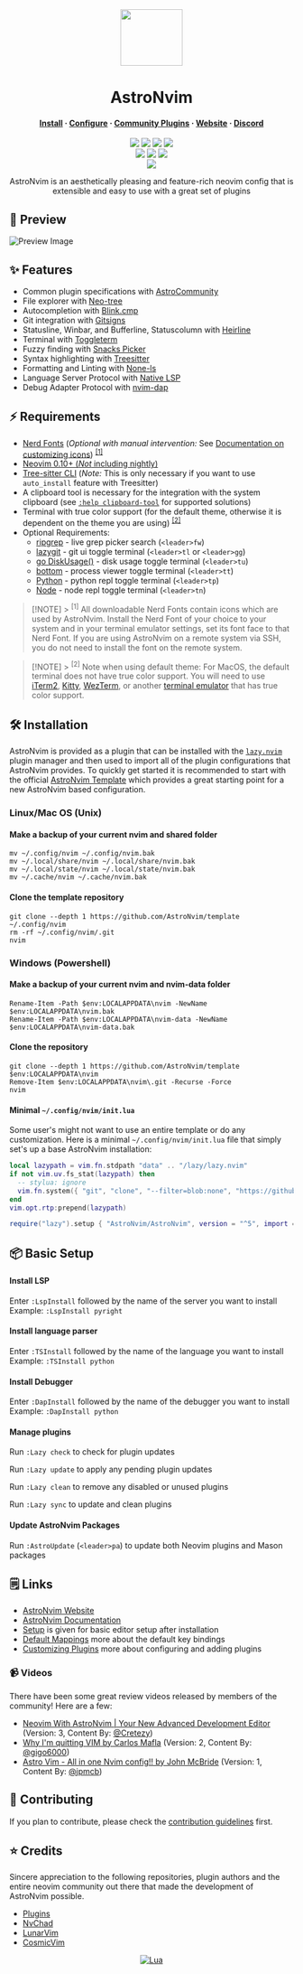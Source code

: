 <div align="center" id="madewithlua">
  <img
    src="https://astronvim.com/logo/astronvim.svg"
    width="110"
    ,
    height="100"
  />
</div>
<h1 align="center">AstroNvim</h1>

<h4 align="center">
  <a href="https://docs.astronvim.com/#-installation">Install</a>
  ·
  <a href="https://docs.astronvim.com/#-configuration">Configure</a>
  ·
  <a href="https://github.com/AstroNvim/astrocommunity">Community Plugins</a>
  ·
  <a href="https://astronvim.com">Website</a>
  ·
  <a href="https://discord.astronvim.com">Discord</a>
</h4>

<p align="center">
    <a href="https://github.com/AstroNvim/AstroNvim/pulse"><img src="https://img.shields.io/github/last-commit/AstroNvim/AstroNvim?style=for-the-badge&logo=github&color=7dc4e4&logoColor=D9E0EE&labelColor=302D41"></a>
    <a href="https://github.com/AstroNvim/AstroNvim/releases/latest"><img src="https://img.shields.io/github/v/release/AstroNvim/AstroNvim?style=for-the-badge&logo=gitbook&color=8bd5ca&logoColor=D9E0EE&labelColor=302D41"></a>
    <a href="https://github.com/AstroNvim/AstroNvim/stargazers"><img src="https://img.shields.io/github/stars/AstroNvim/AstroNvim?style=for-the-badge&logo=apachespark&color=eed49f&logoColor=D9E0EE&labelColor=302D41"></a>
     <img src="https://img.shields.io/endpoint?url=https://waka.mehalter.com/api/compat/shields/v1/mehalter/interval:any/label:AstroNvim&style=for-the-badge&label=wakatime&logo=wakatime&color=a6da95&logoColor=D9E0EE&labelColor=302D41">
    <br>
    <a href="https://www.twitter.com/AstroNvim"><img src="https://img.shields.io/badge/@AstroNvim-e05d44?style=for-the-badge&logo=twitter&color=fab387&logoColor=D9E0EE&labelColor=302D41"></a>
    <a href="https://hachyderm.io/@AstroNvim"><img src="https://img.shields.io/badge/@AstroNvim-e05d44?domain=https%3A%2F%2Fhachyderm.io&style=for-the-badge&logo=mastodon&color=eebebe&logoColor=D9E0EE&labelColor=302D41"></a>
    <a href="https://www.reddit.com/r/AstroNvim/"><img src="https://img.shields.io/badge/%2Fr%2FAstroNvim-e05d44?style=for-the-badge&logo=reddit&color=ee99a0&logoColor=D9E0EE&labelColor=302D41"></a>
    <br>
    <a href=https://discord.astronvim.com><img src="https://img.shields.io/discord/939594913560031363?style=for-the-badge&logo=discord&color=cba6f7&logoColor=D9E0EE&labelColor=302D41"></a>
</p>

<p align="center">
AstroNvim is an aesthetically pleasing and feature-rich neovim config that is extensible and easy to use with a great set of plugins
</p>

## 🌟 Preview

![Preview Image](https://astronvim.com/themes/overview.png)

## ✨ Features

- Common plugin specifications with [AstroCommunity](https://github.com/AstroNvim/astrocommunity)
- File explorer with [Neo-tree](https://github.com/nvim-neo-tree/neo-tree.nvim)
- Autocompletion with [Blink.cmp](https://github.com/Saghen/blink.cmp)
- Git integration with [Gitsigns](https://github.com/lewis6991/gitsigns.nvim)
- Statusline, Winbar, and Bufferline, Statuscolumn with [Heirline](https://github.com/rebelot/heirline.nvim)
- Terminal with [Toggleterm](https://github.com/akinsho/toggleterm.nvim)
- Fuzzy finding with [Snacks Picker](https://github.com/folke/snacks.nvim/blob/main/docs/picker.md)
- Syntax highlighting with [Treesitter](https://github.com/nvim-treesitter/nvim-treesitter)
- Formatting and Linting with [None-ls](https://github.com/nvimtools/none-ls.nvim)
- Language Server Protocol with [Native LSP](https://github.com/neovim/nvim-lspconfig)
- Debug Adapter Protocol with [nvim-dap](https://github.com/mfussenegger/nvim-dap)

## ⚡ Requirements

- [Nerd Fonts](https://www.nerdfonts.com/font-downloads) (_Optional with manual intervention:_ See [Documentation on customizing icons](https://docs.astronvim.com/Recipes/icons)) <sup>[[1]](#1)</sup>
- [Neovim 0.10+ (_Not_ including nightly)](https://github.com/neovim/neovim/releases/tag/stable)
- [Tree-sitter CLI](https://github.com/tree-sitter/tree-sitter/blob/master/cli/README.md) (_Note:_ This is only necessary if you want to use `auto_install` feature with Treesitter)
- A clipboard tool is necessary for the integration with the system clipboard (see [`:help clipboard-tool`](https://neovim.io/doc/user/provider.html#clipboard-tool) for supported solutions)
- Terminal with true color support (for the default theme, otherwise it is dependent on the theme you are using) <sup>[[2]](#2)</sup>
- Optional Requirements:
  - [ripgrep](https://github.com/BurntSushi/ripgrep) - live grep picker search (`<leader>fw`)
  - [lazygit](https://github.com/jesseduffield/lazygit) - git ui toggle terminal (`<leader>tl` or `<leader>gg`)
  - [go DiskUsage()](https://github.com/dundee/gdu) - disk usage toggle terminal (`<leader>tu`)
  - [bottom](https://github.com/ClementTsang/bottom) - process viewer toggle terminal (`<leader>tt`)
  - [Python](https://www.python.org/) - python repl toggle terminal (`<leader>tp`)
  - [Node](https://nodejs.org/en/) - node repl toggle terminal (`<leader>tn`)

> [!NOTE] > <sup id="1">[1]</sup> All downloadable Nerd Fonts contain icons which are used by AstroNvim. Install the Nerd Font of your choice to your system and in your terminal emulator settings, set its font face to that Nerd Font. If you are using AstroNvim on a remote system via SSH, you do not need to install the font on the remote system.

> [!NOTE] > <sup id="2">[2]</sup> Note when using default theme: For MacOS, the default terminal does not have true color support. You will need to use [iTerm2](https://iterm2.com/), [Kitty](https://sw.kovidgoyal.net/kitty/), [WezTerm](https://wezfurlong.org/wezterm/), or another [terminal emulator](https://github.com/termstandard/colors?tab=readme-ov-file#truecolor-support-in-output-devices) that has true color support.

## 🛠️ Installation

AstroNvim is provided as a plugin that can be installed with the [`lazy.nvim`](https://github.com/folke/lazy.nvim) plugin manager and then used to import all of the plugin configurations that AstroNvim provides. To quickly get started it is recommended to start with the official [AstroNvim Template](https://github.com/AstroNvim/template) which provides a great starting point for a new AstroNvim based configuration.

### Linux/Mac OS (Unix)

#### Make a backup of your current nvim and shared folder

```shell
mv ~/.config/nvim ~/.config/nvim.bak
mv ~/.local/share/nvim ~/.local/share/nvim.bak
mv ~/.local/state/nvim ~/.local/state/nvim.bak
mv ~/.cache/nvim ~/.cache/nvim.bak
```

#### Clone the template repository

```shell
git clone --depth 1 https://github.com/AstroNvim/template ~/.config/nvim
rm -rf ~/.config/nvim/.git
nvim
```

### Windows (Powershell)

#### Make a backup of your current nvim and nvim-data folder

```pwsh
Rename-Item -Path $env:LOCALAPPDATA\nvim -NewName $env:LOCALAPPDATA\nvim.bak
Rename-Item -Path $env:LOCALAPPDATA\nvim-data -NewName $env:LOCALAPPDATA\nvim-data.bak
```

#### Clone the repository

```pwsh
git clone --depth 1 https://github.com/AstroNvim/template $env:LOCALAPPDATA\nvim
Remove-Item $env:LOCALAPPDATA\nvim\.git -Recurse -Force
nvim
```

#### Minimal `~/.config/nvim/init.lua`

Some user's might not want to use an entire template or do any customization. Here is a minimal `~/.config/nvim/init.lua` file that simply set's up a base AstroNvim installation:

```lua
local lazypath = vim.fn.stdpath "data" .. "/lazy/lazy.nvim"
if not vim.uv.fs_stat(lazypath) then
  -- stylua: ignore
  vim.fn.system({ "git", "clone", "--filter=blob:none", "https://github.com/folke/lazy.nvim.git", "--branch=stable", lazypath })
end
vim.opt.rtp:prepend(lazypath)

require("lazy").setup { "AstroNvim/AstroNvim", version = "^5", import = "astronvim.plugins" }
```

## 📦 Basic Setup

#### Install LSP

Enter `:LspInstall` followed by the name of the server you want to install<br>
Example: `:LspInstall pyright`

#### Install language parser

Enter `:TSInstall` followed by the name of the language you want to install<br>
Example: `:TSInstall python`

#### Install Debugger

Enter `:DapInstall` followed by the name of the debugger you want to install<br>
Example: `:DapInstall python`

#### Manage plugins

Run `:Lazy check` to check for plugin updates

Run `:Lazy update` to apply any pending plugin updates

Run `:Lazy clean` to remove any disabled or unused plugins

Run `:Lazy sync` to update and clean plugins

#### Update AstroNvim Packages

Run `:AstroUpdate` (`<leader>pa`) to update both Neovim plugins and Mason packages

## 🗒️ Links

- [AstroNvim Website](https://astronvim.com)
- [AstroNvim Documentation](https://docs.astronvim.com)
- [Setup](https://docs.astronvim.com/#-setup) is given for basic editor setup after installation
- [Default Mappings](https://docs.astronvim.com/mappings) more about the default key bindings
- [Customizing Plugins](https://docs.astronvim.com/configuration/customizing_plugins/) more about configuring and adding plugins

### 📹 Videos

There have been some great review videos released by members of the community! Here are a few:

- [Neovim With AstroNvim | Your New Advanced Development Editor](https://www.youtube.com/watch?v=GEHPiZ10gOk) (Version: 3, Content By: [@Cretezy](https://github.com/Cretezy))
- [Why I'm quitting VIM by Carlos Mafla](https://www.youtube.com/watch?v=71GDopdc9rw) (Version: 2, Content By: [@gigo6000](https://github.com/gigo6000))
- [Astro Vim - All in one Nvim config!! by John McBride](https://www.youtube.com/watch?v=JQLZ7NJRTEo) (Version: 1, Content By: [@jpmcb](https://github.com/jpmcb))

## 🚀 Contributing

If you plan to contribute, please check the [contribution guidelines](https://github.com/AstroNvim/.github/blob/main/CONTRIBUTING.md) first.

## ⭐ Credits

Sincere appreciation to the following repositories, plugin authors and the entire neovim community out there that made the development of AstroNvim possible.

- [Plugins](https://docs.astronvim.com/reference/default_plugins/)
- [NvChad](https://github.com/NvChad/NvChad)
- [LunarVim](https://github.com/LunarVim)
- [CosmicVim](https://github.com/CosmicNvim/CosmicNvim)

<div align="center" id="madewithlua">

[![Lua](https://img.shields.io/badge/Made%20with%20Lua-blue.svg?style=for-the-badge&logo=lua)](https://lua.org)

</div>

